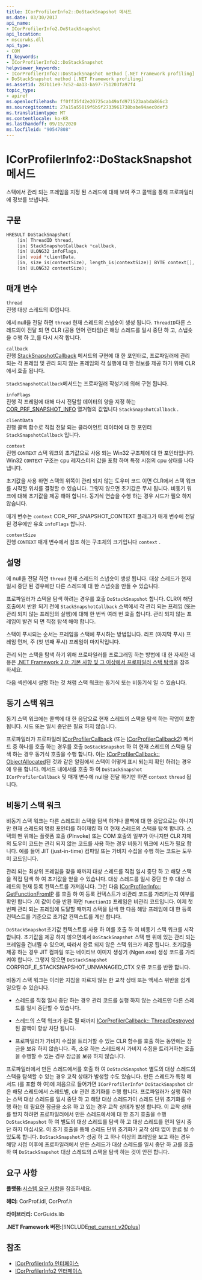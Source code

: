 ```yaml
---
title: ICorProfilerInfo2::DoStackSnapshot 메서드
ms.date: 03/30/2017
api_name:
- ICorProfilerInfo2.DoStackSnapshot
api_location:
- mscorwks.dll
api_type:
- COM
f1_keywords:
- ICorProfilerInfo2::DoStackSnapshot
helpviewer_keywords:
- ICorProfilerInfo2::DoStackSnapshot method [.NET Framework profiling]
- DoStackSnapshot method [.NET Framework profiling]
ms.assetid: 287b11e9-7c52-4a13-ba97-751203fa97f4
topic_type:
- apiref
ms.openlocfilehash: ff0ff35f42e20725cab49afd971523aabda866c3
ms.sourcegitcommit: 27a15a55019f6b5f2733961738babe94aec0def3
ms.translationtype: MT
ms.contentlocale: ko-KR
ms.lasthandoff: 09/15/2020
ms.locfileid: "90547808"
---
```

# <a name="icorprofilerinfo2dostacksnapshot-method"></a>ICorProfilerInfo2::DoStackSnapshot 메서드
스택에서 관리 되는 프레임을 지정 된 스레드에 대해 보여 주고 콜백을 통해 프로파일러에 정보를 보냅니다.  
  
## <a name="syntax"></a>구문  
  
```cpp  
HRESULT DoStackSnapshot(  
    [in] ThreadID thread,  
    [in] StackSnapshotCallback *callback,  
    [in] ULONG32 infoFlags,  
    [in] void *clientData,  
    [in, size_is(contextSize), length_is(contextSize)] BYTE context[],  
    [in] ULONG32 contextSize);  
```  
  
## <a name="parameters"></a>매개 변수  
 `thread`  
 진행 대상 스레드의 ID입니다.  
  
 에서 null을 전달 하면 `thread` 현재 스레드의 스냅숏이 생성 됩니다. `ThreadID`다른 스레드의이 전달 되 면 CLR (공용 언어 런타임)은 해당 스레드를 일시 중단 하 고, 스냅숏을 수행 하 고,를 다시 시작 합니다.  
  
 `callback`  
 진행 [StackSnapshotCallback](stacksnapshotcallback-function.md) 메서드의 구현에 대 한 포인터로, 프로파일러에 관리 되는 각 프레임 및 관리 되지 않는 프레임의 각 실행에 대 한 정보를 제공 하기 위해 CLR에서 호출 됩니다.  
  
 `StackSnapshotCallback`메서드는 프로파일러 작성기에 의해 구현 됩니다.  
  
 `infoFlags`  
 진행 각 프레임에 대해 다시 전달할 데이터의 양을 지정 하는 [COR_PRF_SNAPSHOT_INFO](cor-prf-snapshot-info-enumeration.md) 열거형의 값입니다 `StackSnapshotCallback` .  
  
 `clientData`  
 진행 콜백 함수로 직접 전달 되는 클라이언트 데이터에 대 한 포인터 `StackSnapshotCallback` 입니다.  
  
 `context`  
 진행 `CONTEXT` 스택 워크의 초기값으로 사용 되는 Win32 구조체에 대 한 포인터입니다. Win32 `CONTEXT` 구조는 cpu 레지스터의 값을 포함 하며 특정 시점의 cpu 상태를 나타냅니다.  
  
 초기값을 사용 하면 스택의 위쪽이 관리 되지 않는 도우미 코드 이면 CLR에서 스택 워크를 시작할 위치를 결정할 수 있습니다. 그렇지 않으면 초기값은 무시 됩니다. 비동기 워크에 대해 초기값을 제공 해야 합니다. 동기식 연습을 수행 하는 경우 시드가 필요 하지 않습니다.  
  
 매개 변수는 `context` COR_PRF_SNAPSHOT_CONTEXT 플래그가 매개 변수에 전달 된 경우에만 유효 `infoFlags` 합니다.  
  
 `contextSize`  
 진행 `CONTEXT` 매개 변수에서 참조 하는 구조체의 크기입니다 `context` .  
  
## <a name="remarks"></a>설명  
 에 null을 전달 하면 `thread` 현재 스레드의 스냅숏이 생성 됩니다. 대상 스레드가 현재 일시 중단 된 경우에만 다른 스레드에 대 한 스냅숏을 만들 수 있습니다.  
  
 프로파일러가 스택을 탐색 하려는 경우를 호출 `DoStackSnapshot` 합니다. CLR이 해당 호출에서 반환 되기 전에 `StackSnapshotCallback` 스택에서 각 관리 되는 프레임 (또는 관리 되지 않는 프레임의 실행)에 대해 한 번씩 여러 번 호출 합니다. 관리 되지 않는 프레임이 발견 되 면 직접 탐색 해야 합니다.  
  
 스택이 푸시되는 순서는 프레임을 스택에 푸시하는 방법입니다. 리프 (마지막 푸시) 프레임 먼저, 주 (첫 번째 푸시) 프레임이 마지막입니다.  
  
 관리 되는 스택을 탐색 하기 위해 프로파일러를 프로그래밍 하는 방법에 대 한 자세한 내용은 [.NET Framework 2.0: 기본 사항 및 그 이상에서 프로파일러 스택 탐색](/previous-versions/dotnet/articles/bb264782(v=msdn.10))을 참조 하세요.  
  
 다음 섹션에서 설명 하는 것 처럼 스택 워크는 동기식 또는 비동기식 일 수 있습니다.  
  
## <a name="synchronous-stack-walk"></a>동기 스택 워크  
 동기 스택 워크에는 콜백에 대 한 응답으로 현재 스레드의 스택을 탐색 하는 작업이 포함 됩니다. 시드 또는 일시 중단은 필요 하지 않습니다.  
  
 프로파일러가 프로파일러 [ICorProfilerCallback](icorprofilercallback-interface.md) (또는 [ICorProfilerCallback2](icorprofilercallback2-interface.md)) 메서드 중 하나를 호출 하는 경우를 호출 `DoStackSnapshot` 하 여 현재 스레드의 스택을 탐색 하는 경우 동기식 호출을 수행 합니다. 이는 [ICorProfilerCallback:: ObjectAllocated](icorprofilercallback-objectallocated-method.md)된 것과 같은 알림에서 스택이 어떻게 표시 되는지 확인 하려는 경우에 유용 합니다. 메서드 내에서를 호출 하 여 `DoStackSnapshot` `ICorProfilerCallback` 및 매개 변수에 null을 전달 하기만 하면 `context` `thread` 됩니다.  
  
## <a name="asynchronous-stack-walk"></a>비동기 스택 워크  
 비동기 스택 워크는 다른 스레드의 스택을 탐색 하거나 콜백에 대 한 응답으로는 아니지만 현재 스레드의 명령 포인터를 하이재킹 하 여 현재 스레드의 스택을 탐색 합니다. 스택의 맨 위에는 플랫폼 호출 (PInvoke) 또는 COM 호출의 일부가 아니지만 CLR 자체의 도우미 코드는 관리 되지 않는 코드를 사용 하는 경우 비동기 워크에 시드가 필요 합니다. 예를 들어 JIT (just-in-time) 컴파일 또는 가비지 수집을 수행 하는 코드는 도우미 코드입니다.  
  
 관리 되는 최상위 프레임을 찾을 때까지 대상 스레드를 직접 일시 중단 하 고 해당 스택을 직접 탐색 하 여 초기값을 얻을 수 있습니다. 대상 스레드를 일시 중단 한 후 대상 스레드의 현재 등록 컨텍스트를 가져옵니다. 그런 다음 [ICorProfilerInfo:: GetFunctionFromIP](icorprofilerinfo-getfunctionfromip-method.md) 를 호출 하 여 등록 컨텍스트가 비관리 코드를 가리키는지 여부를 확인 합니다 .이 값이 0을 반환 하면 `FunctionID` 프레임은 비관리 코드입니다. 이제 첫 번째 관리 되는 프레임에 도달할 때까지 스택을 탐색 한 다음 해당 프레임에 대 한 등록 컨텍스트를 기준으로 초기값 컨텍스트를 계산 합니다.  
  
 `DoStackSnapshot`초기값 컨텍스트를 사용 하 여를 호출 하 여 비동기 스택 워크를 시작 합니다. 초기값을 제공 하지 않으면에서 `DoStackSnapshot` 스택 맨 위에 있는 관리 되는 프레임을 건너뛸 수 있으며, 따라서 완료 되지 않은 스택 워크가 제공 됩니다. 초기값을 제공 하는 경우 JIT 컴파일 또는 네이티브 이미지 생성기 (Ngen.exe) 생성 코드를 가리켜야 합니다. 그렇지 않으면 `DoStackSnapshot` CORPROF_E_STACKSNAPSHOT_UNMANAGED_CTX 오류 코드를 반환 합니다.  
  
 비동기 스택 워크는 이러한 지침을 따르지 않는 한 교착 상태 또는 액세스 위반을 쉽게 일으킬 수 있습니다.  
  
- 스레드를 직접 일시 중단 하는 경우 관리 코드를 실행 하지 않는 스레드만 다른 스레드를 일시 중단할 수 있습니다.  
  
- 스레드의 스택 워크가 완료 될 때까지 [ICorProfilerCallback:: ThreadDestroyed](icorprofilercallback-threaddestroyed-method.md) 된 콜백이 항상 차단 됩니다.  
  
- 프로파일러가 가비지 수집을 트리거할 수 있는 CLR 함수를 호출 하는 동안에는 잠금을 보유 하지 않습니다. 즉, 소유 하는 스레드에서 가비지 수집을 트리거하는 호출을 수행할 수 있는 경우 잠금을 보유 하지 않습니다.  
  
 프로파일러에서 만든 스레드에서를 호출 하 여 `DoStackSnapshot` 별도의 대상 스레드의 스택을 탐색할 수 있는 경우 교착 상태가 발생할 수도 있습니다. 만든 스레드가 특정 메서드 (를 포함 하 여)에 처음으로 들어가면 `ICorProfilerInfo*` `DoStackSnapshot` clr은 해당 스레드에서 스레드별, clr 관련 초기화를 수행 합니다. 프로파일러가 실행 하려는 스택 대상 스레드를 일시 중단 하 고 해당 대상 스레드가이 스레드 단위 초기화를 수행 하는 데 필요한 잠금을 소유 하 고 있는 경우 교착 상태가 발생 합니다. 이 교착 상태를 방지 하려면 프로파일러에서 만든 스레드에서에 대 한 초기 호출을 수행 `DoStackSnapshot` 하 여 별도의 대상 스레드를 탐색 하 고 대상 스레드를 먼저 일시 중단 하지 마십시오. 이 초기 호출을 통해 스레드 단위 초기화가 교착 상태 없이 완료 될 수 있도록 합니다. `DoStackSnapshot`가 성공 하 고 하나 이상의 프레임을 보고 하는 경우 해당 시점 이후에 프로파일러에서 만든 스레드가 대상 스레드를 일시 중단 하 고를 호출 하 여 `DoStackSnapshot` 대상 스레드의 스택을 탐색 하는 것이 안전 합니다.  
  
## <a name="requirements"></a>요구 사항  
 **플랫폼:**[시스템 요구 사항](../../get-started/system-requirements.md)을 참조하세요.  
  
 **헤더:** CorProf.idl, CorProf.h  
  
 **라이브러리:** CorGuids.lib  
  
 **.NET Framework 버전:**[!INCLUDE[net_current_v20plus](../../../../includes/net-current-v20plus-md.md)]  
  
## <a name="see-also"></a>참조

- [ICorProfilerInfo 인터페이스](icorprofilerinfo-interface.md)
- [ICorProfilerInfo2 인터페이스](icorprofilerinfo2-interface.md)
